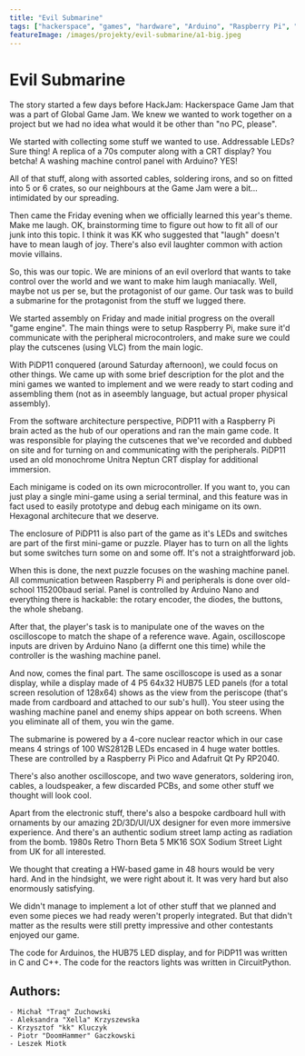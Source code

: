 ```yaml
---
title: "Evil Submarine"
tags: ["hackerspace", "games", "hardware", "Arduino", "Raspberry Pi", "LED", "WS2812", "Game Jam", "Hack Jam", "submarine"]
featureImage: /images/projekty/evil-submarine/a1-big.jpeg
---
```



# Evil Submarine

The story started a few days before HackJam: Hackerspace Game Jam that was a part of Global Game Jam. We knew we wanted to work together on a project but we had no idea what would it be other than "no PC, please".

We started with collecting some stuff we wanted to use. Addressable LEDs? Sure thing! A replica of a 70s computer along with a CRT display? You betcha! A washing machine control panel with Arduino? YES!

All of that stuff, along with assorted cables, soldering irons, and so on fitted into 5 or 6 crates, so our neighbours at the Game Jam were a bit... intimidated by our spreading.

Then came the Friday evening when we officially learned this year's theme. Make me laugh. OK, brainstorming time to figure out how to fit all of our junk into this topic. I think it was KK who suggested that "laugh" doesn't have to mean laugh of joy. There's also evil laughter common with action movie villains.

So, this was our topic. We are minions of an evil overlord that wants to take control over the world and we want to make him laugh maniacally. Well, maybe not us per se, but the protagonist of our game. Our task was to build a submarine for the protagonist from the stuff we lugged there.

We started assembly on Friday and made initial progress on the overall "game engine". The main things were to setup Raspberry Pi, make sure it'd communicate with the peripheral microcontrolers, and make sure we could play the cutscenes (using VLC) from the main logic.

With PiDP11 conquered (around Saturday afternoon), we could focus on other things. We came up with some brief description for the plot and the mini games we wanted to implement and we were ready to start coding and assembling them (not as in aseembly language, but actual proper physical assembly). 

From the software architecture perspective, PiDP11 with a Raspberry Pi brain acted as the hub of our operations and ran the main game code. It was responsible for playing the cutscenes that we've recorded and dubbed on site and for turning on and communicating with the peripherals. PiDP11 used an old monochrome Unitra Neptun CRT display for additional immersion.

Each minigame is coded on its own microcontroller. If you want to, you can just play a single mini-game using a serial terminal, and this feature was in fact used to easily prototype and debug each minigame on its own. Hexagonal architecure that we deserve.

The enclosure of PiDP11 is also part of the game as it's LEDs and switches are part of the first mini-game or puzzle. Player has to turn on all the lights but some switches turn some on and some off. It's not a straightforward job.

When this is done, the next puzzle focuses on the washing machine panel. All communication between Raspberry Pi and peripherals is done over old-school 115200baud serial. Panel is controlled by Arduino Nano and everything there is hackable: the rotary encoder, the diodes, the buttons, the whole shebang.

After that, the player's task is to manipulate one of the waves on the oscilloscope to match the shape of a reference wave. Again, oscilloscope inputs are driven by Arduino Nano (a differnt one this time) while the controller is the washing machine panel.

And now, comes the final part. The same oscilloscope is used as a sonar display, while a display made of 4 P5 64x32 HUB75 LED panels (for a total screen resolution of 128x64) shows as the view from the periscope (that's made from cardboard and attached to our sub's hull). You steer using the washing machine panel and enemy ships appear on both screens. When you eliminate all of them, you win the game.

The submarine is powered by a 4-core nuclear reactor which in our case means 4 strings of 100 WS2812B LEDs encased in 4 huge water bottles. These are controlled by a Raspberry Pi Pico and Adafruit Qt Py RP2040.

There's also another oscilloscope, and two wave generators, soldering iron, cables, a loudspeaker, a few discarded PCBs, and some other stuff we thought will look cool.

Apart from the electronic stuff, there's also a bespoke cardboard hull with ornaments by our amazing 2D/3D/UI/UX designer for even more immersive experience. And there's an authentic sodium street lamp acting as radiation from the bomb. 1980s Retro Thorn Beta 5 MK16 SOX Sodium Street Light from UK for all interested.

We thought that creating a HW-based game in 48 hours would be very hard. And in the hindsight, we were right about it. It was very hard but also enormously satisfying.

We didn't manage to implement a lot of other stuff that we planned and even some pieces we had ready weren't properly integrated. But that didn't matter as the results were still pretty impressive and other contestants enjoyed our game.

The code for Arduinos, the HUB75 LED display, and for PiDP11 was written in C and C++. The code for the reactors lights was written in CircuitPython.



## Authors:

    - Michał "Traq" Zuchowski
    - Aleksandra "Xella" Krzyszewska
    - Krzysztof "kk" Kluczyk 
    - Piotr "DoomHammer" Gaczkowski
    - Leszek Miotk 



